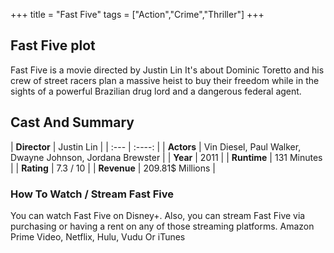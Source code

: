 +++
title = "Fast Five"
tags = ["Action","Crime","Thriller"]
+++
## Fast Five plot
Fast Five is a movie directed by Justin Lin It's about Dominic Toretto and his crew of street racers plan a massive heist to buy their freedom while in the sights of a powerful Brazilian drug lord and a dangerous federal agent.
## Cast And Summary
| **Director**      | Justin Lin |
    | :---        |    :----:   |
    |  **Actors** | Vin Diesel, Paul Walker, Dwayne Johnson, Jordana Brewster |
    | **Year**   | 2011    |
    |  **Runtime** | 131 Minutes |
    |  **Rating** | 7.3 / 10 | 
    |  **Revenue** | 209.81$ Millions |
### How To Watch / Stream Fast Five
You can watch Fast Five on Disney+.
Also, you can stream Fast Five via purchasing or having a rent on any of those streaming platforms.
Amazon Prime Video, Netflix, Hulu, Vudu Or iTunes